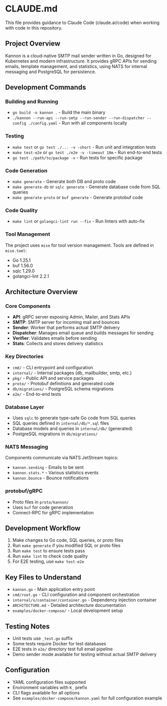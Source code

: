 # CLAUDE.md

This file provides guidance to Claude Code (claude.ai/code) when working with code in this repository.

## Project Overview

Kannon is a cloud-native SMTP mail sender written in Go, designed for Kubernetes and modern infrastructure. It provides gRPC APIs for sending emails, template management, and statistics, using NATS for internal messaging and PostgreSQL for persistence.

## Development Commands

### Building and Running

- `go build -o kannon .` - Build the main binary
- `./kannon --run-api --run-smtp --run-sender --run-dispatcher --config ./config.yaml` - Run with all components locally

### Testing

- `make test` or `go test ./... -v -short` - Run unit and integration tests
- `make test-e2e` or `go test ./e2e -v -timeout 10m` - Run end-to-end tests
- `go test ./path/to/package -v` - Run tests for specific package

### Code Generation

- `make generate` - Generate both DB and proto code
- `make generate-db` or `sqlc generate` - Generate database code from SQL queries
- `make generate-proto` or `buf generate` - Generate protobuf code

### Code Quality

- `make lint` or `golangci-lint run --fix` - Run linters with auto-fix

### Tool Management

The project uses `mise` for tool version management. Tools are defined in `mise.toml`:

- Go 1.25.1
- buf 1.56.0
- sqlc 1.29.0
- golangci-lint 2.2.1

## Architecture Overview

### Core Components

- **API**: gRPC server exposing Admin, Mailer, and Stats APIs
- **SMTP**: SMTP server for incoming mail and bounces
- **Sender**: Worker that performs actual SMTP delivery
- **Dispatcher**: Manages email queue and builds messages for sending
- **Verifier**: Validates emails before sending
- **Stats**: Collects and stores delivery statistics

### Key Directories

- `cmd/` - CLI entrypoint and configuration
- `internal/` - Internal packages (db, mailbuilder, smtp, etc.)
- `pkg/` - Public API and service packages
- `proto/` - Protobuf definitions and generated code
- `db/migrations/` - PostgreSQL schema migrations
- `e2e/` - End-to-end tests

### Database Layer

- Uses `sqlc` to generate type-safe Go code from SQL queries
- SQL queries defined in `internal/db/*.sql` files
- Database models and queries in `internal/db/` (generated)
- PostgreSQL migrations in `db/migrations/`

### NATS Messaging

Components communicate via NATS JetStream topics:

- `kannon.sending` - Emails to be sent
- `kannon.stats.*` - Various statistics events
- `kannon.bounce` - Bounce notifications

### protobuf/gRPC

- Proto files in `proto/kannon/`
- Uses `buf` for code generation
- Connect-RPC for gRPC implementation

## Development Workflow

1. Make changes to Go code, SQL queries, or proto files
2. Run `make generate` if you modified SQL or proto files
3. Run `make test` to ensure tests pass
4. Run `make lint` to check code quality
5. For E2E testing, use `make test-e2e`

## Key Files to Understand

- `kannon.go` - Main application entry point
- `cmd/root.go` - CLI configuration and component orchestration
- `internal/x/container/container.go` - Dependency injection container
- `ARCHITECTURE.md` - Detailed architecture documentation
- `examples/docker-compose/` - Local development setup

## Testing Notes

- Unit tests use `_test.go` suffix
- Some tests require Docker for test databases
- E2E tests in `e2e/` directory test full email pipeline
- Demo sender mode available for testing without actual SMTP delivery

## Configuration

- YAML configuration files supported
- Environment variables with `K_` prefix
- CLI flags available for all options
- See `examples/docker-compose/kannon.yaml` for full configuration example
